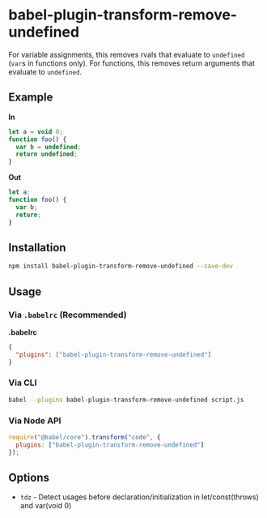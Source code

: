 # babel-plugin-transform-remove-undefined

For variable assignments, this removes rvals that evaluate to `undefined`
(`var`s in functions only).
For functions, this removes return arguments that evaluate to `undefined`.

## Example

**In**

```javascript
let a = void 0;
function foo() {
  var b = undefined;
  return undefined;
}
```

**Out**

```javascript
let a;
function foo() {
  var b;
  return;
}
```

## Installation

```sh
npm install babel-plugin-transform-remove-undefined --save-dev
```

## Usage

### Via `.babelrc` (Recommended)

**.babelrc**

```json
{
  "plugins": ["babel-plugin-transform-remove-undefined"]
}
```

### Via CLI

```sh
babel --plugins babel-plugin-transform-remove-undefined script.js
```

### Via Node API

```javascript
require("@babel/core").transform("code", {
  plugins: ["babel-plugin-transform-remove-undefined"]
});
```

## Options

+ `tdz` - Detect usages before declaration/initialization in let/const(throws) and var(void 0)
